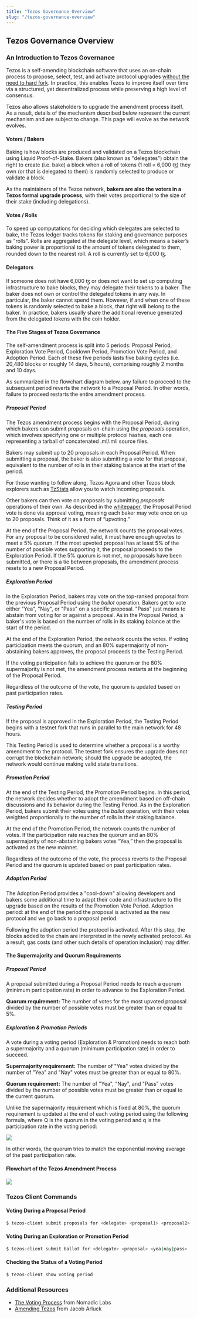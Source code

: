 ```yaml
---
title: "Tezos Governance Overview"
slug: "/tezos-governance-overview"
---
```

## Tezos Governance Overview

### An Introduction to Tezos Governance

Tezos is a self-amending blockchain software that uses an on-chain process to propose, select, test, and activate protocol upgrades [without the need to hard fork](https://medium.com/tezos/there-is-no-need-for-hard-forks-86b68165e67d). In practice, this enables Tezos to improve itself over time via a structured, yet decentralized process while preserving a high level of consensus.

Tezos also allows stakeholders to upgrade the amendment process itself. As a result, details of the mechanism described below represent the current mechanism and are subject to change. This page will evolve as the network evolves.

#### Voters / Bakers

Baking is how blocks are produced and validated on a Tezos blockchain using Liquid Proof-of-Stake. Bakers (also known as "delegates") obtain the right to create (i.e. bake) a block when a roll of tokens (1 roll = 6,000 ꜩ) they own (or that is delegated to them) is randomly selected to produce or validate a block.

As the maintainers of the Tezos network, **bakers are also the voters in a Tezos formal upgrade process**, with their votes proportional to the size of their stake (including delegations).

#### Votes / Rolls 

To speed up computations for deciding which delegates are selected to bake, the Tezos ledger tracks tokens for staking and governance purposes as "rolls". Rolls are aggregated at the delegate level, which means a baker’s baking power is proportional to the amount of tokens delegated to them, rounded down to the nearest roll. A roll is currently set to 6,000 ꜩ.

#### Delegators 

If someone does not have 6,000 ꜩ or does not want to set up computing infrastructure to bake blocks, they may delegate their tokens to a baker. The baker does not own or control the delegated tokens in any way. In particular, the baker cannot spend them. However, if and when one of these tokens is randomly selected to bake a block, that right will belong to the baker. In practice, bakers usually share the additional revenue generated from the delegated tokens with the coin holder.

#### The Five Stages of Tezos Governance 

The self-amendment process is split into 5 periods: Proposal Period, Exploration Vote Period, Cooldown Period, Promotion Vote Period, and Adoption Period. Each of these five periods lasts five baking cycles (i.e. 20,480 blocks or roughly 14 days, 5 hours), comprising roughly 2 months and 10 days.

As summarized in the flowchart diagram below, any failure to proceed to the subsequent period reverts the network to a Proposal Period. In other words, failure to proceed restarts the entire amendment process.

##### Proposal Period

The Tezos amendment process begins with the Proposal Period, during which bakers can submit proposals on-chain using the _proposals_ operation, which involves specifying one or multiple protocol hashes, each one representing a tarball of concatenated .ml/.mli source files.

Bakers may submit up to 20 proposals in each Proposal Period. When submitting a proposal, the baker is also submitting a vote for that proposal, equivalent to the number of rolls in their staking balance at the start of the period.

For those wanting to follow along, Tezos Agora and other Tezos block explorers such as [TzStats](https://tzstats.com/) allow you to watch incoming proposals.

Other bakers can then vote on proposals by submitting _proposals_ operations of their own. As described in the [whitepaper](https://tezos.com/whitepaper.pdf), the Proposal Period vote is done via approval voting, meaning each baker may vote once on up to 20 proposals. Think of it as a form of “upvoting.”

At the end of the Proposal Period, the network counts the proposal votes. For any proposal to be considered valid, it must have enough upvotes to meet a 5% quorum. If the most upvoted proposal has at least 5% of the number of possible votes supporting it, the proposal proceeds to the Exploration Period. If the 5% quorum is not met, no proposals have been submitted, or there is a tie between proposals, the amendment process resets to a new Proposal Period.

##### Exploration Period 

In the Exploration Period, bakers may vote on the top-ranked proposal from the previous Proposal Period using the _ballot_ operation. Bakers get to vote either "Yea", "Nay", or "Pass" on a specific proposal. "Pass" just means to abstain from voting for or against a proposal. As in the Proposal Period, a baker's vote is based on the number of rolls in its staking balance at the start of the period.

At the end of the Exploration Period, the network counts the votes. If voting participation meets the quorum, and an 80% supermajority of non-abstaining bakers approves, the proposal proceeds to the Testing Period.

If the voting participation fails to achieve the quorum or the 80% supermajority is not met, the amendment process restarts at the beginning of the Proposal Period.

Regardless of the outcome of the vote, the quorum is updated based on past participation rates.

##### Testing Period

If the proposal is approved in the Exploration Period, the Testing Period begins with a testnet fork that runs in parallel to the main network for 48 hours.

This Testing Period is used to determine whether a proposal is a worthy amendment to the protocol. The testnet fork ensures the upgrade does not corrupt the blockchain network; should the upgrade be adopted, the network would continue making valid state transitions.

##### Promotion Period 

At the end of the Testing Period, the Promotion Period begins. In this period, the network decides whether to adopt the amendment based on off-chain discussions and its behavior during the Testing Period. As in the Exploration Period, bakers submit their votes using the _ballot_ operation, with their votes weighted proportionally to the number of rolls in their staking balance.

At the end of the Promotion Period, the network counts the number of votes. If the participation rate reaches the quorum and an 80% supermajority of non-abstaining bakers votes “Yea,” then the proposal is activated as the new mainnet.

Regardless of the outcome of the vote, the process reverts to the Proposal Period and the quorum is updated based on past participation rates.

##### Adoption Period

The Adoption Period provides a "cool-down" allowing developers and bakers some additional time to adapt their code and infrastructure to the upgrade based on the results of the Promotion Vote Period. Adoption period: at the end of the period the proposal is activated as the new protocol and we go back to a proposal period.

Following the adoption period the protocol is activated. After this step, the blocks added to the chain are interpreted in the newly activated protocol. As a result, gas costs (and other such details of operation inclusion) may differ.

#### The Supermajority and Quorum Requirements 

##### Proposal Period 

A proposal submitted during a Proposal Period needs to reach a quorum (minimum participation rate) in order to advance to the Exploration Period.

**Quorum requirement:** The number of votes for the most upvoted proposal divided by the number of possible votes must be greater than or equal to 5%.

##### Exploration & Promotion Periods

A vote during a voting period (Exploration & Promotion) needs to reach both a supermajority and a quorum (minimum participation rate) in order to succeed.

**Supermajority requirement:** The number of "Yea" votes divided by the number of "Yea" and "Nay" votes must be greater than or equal to 80%.

**Quorum requirement:** The number of "Yea", "Nay", and "Pass" votes divided by the number of possible votes must be greater than or equal to the current quorum.

Unlike the supermajority requirement which is fixed at 80%, the quorum requirement is updated at the end of each voting period using the following formula, where Q is the quorum in the voting period and q is the participation rate in the voting period:

![](https://miro.medium.com/v2/resize:fit:1400/format:webp/1*2Rq9zD1ilut9qFz1mZMErg.png)

In other words, the quorum tries to match the exponential moving average of the past participation rate.

#### Flowchart of the Tezos Amendment Process

![](https://miro.medium.com/v2/resize:fit:1226/format:webp/1*NqxjgaoNvqTO_rOwf3Lwdw.png)

### Tezos Client Commands 

#### Voting During a Proposal Period 

```bash
$ tezos-client submit proposals for <delegate> <proposal1> <proposal2> ...
```

#### Voting During an Exploration or Promotion Period 

```bash
$ tezos-client submit ballot for <delegate> <proposal> <yea|nay|pass>
```

#### Checking the Status of a Voting Period

```bash
$ tezos-client show voting period
```

### Additional Resources 

* [The Voting Process](https://tezos.gitlab.io/whitedoc/voting.html) from Nomadic Labs
* [Amending Tezos](https://medium.com/tezos/amending-tezos-b77949d97e1e) from Jacob Arluck


